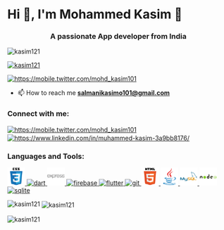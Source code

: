 

<h1 >Hi 👋, I'm Mohammed Kasim 🙂 </h1>
<h3 align="center">A passionate App developer from India</h3>

<p align="left"> <img src="https://komarev.com/ghpvc/?username=kasim121&label=Profile%20views&color=0e75b6&style=flat" alt="kasim121" /> </p>

<p align="left"> <a href="https://github.com/ryo-ma/github-profile-trophy"><img src="https://github-profile-trophy.vercel.app/?username=kasim121" alt="kasim121" /></a> </p>

<p align="left"> <a href="https://twitter.com/https://mobile.twitter.com/mohd_kasim101" target="blank"><img src="https://img.shields.io/twitter/follow/https://mobile.twitter.com/mohd_kasim101?logo=twitter&style=for-the-badge" alt="https://mobile.twitter.com/mohd_kasim101" /></a> </p>

- 📫 How to reach me **salmanikasimo101@gmail.com**

<h3 align="left">Connect with me:</h3>
<p align="left">
<a href="https://twitter.com/https://mobile.twitter.com/mohd_kasim101" target="blank"><img align="center" src="https://raw.githubusercontent.com/rahuldkjain/github-profile-readme-generator/master/src/images/icons/Social/twitter.svg" alt="https://mobile.twitter.com/mohd_kasim101" height="30" width="40" /></a>
<a href="https://linkedin.com/in/https://www.linkedin.com/in/muhammed-kasim-3a9bb8176/" target="blank"><img align="center" src="https://raw.githubusercontent.com/rahuldkjain/github-profile-readme-generator/master/src/images/icons/Social/linked-in-alt.svg" alt="https://www.linkedin.com/in/muhammed-kasim-3a9bb8176/" height="30" width="40" /></a>
</p>

<h3 align="left">Languages and Tools:</h3>
<p align="left"> <a href="https://www.w3schools.com/css/" target="_blank" rel="noreferrer"> <img src="https://raw.githubusercontent.com/devicons/devicon/master/icons/css3/css3-original-wordmark.svg" alt="css3" width="40" height="40"/> </a> <a href="https://dart.dev" target="_blank" rel="noreferrer"> <img src="https://www.vectorlogo.zone/logos/dartlang/dartlang-icon.svg" alt="dart" width="40" height="40"/> </a> <a href="https://expressjs.com" target="_blank" rel="noreferrer"> <img src="https://raw.githubusercontent.com/devicons/devicon/master/icons/express/express-original-wordmark.svg" alt="express" width="40" height="40"/> </a> <a href="https://firebase.google.com/" target="_blank" rel="noreferrer"> <img src="https://www.vectorlogo.zone/logos/firebase/firebase-icon.svg" alt="firebase" width="40" height="40"/> </a> <a href="https://flutter.dev" target="_blank" rel="noreferrer"> <img src="https://www.vectorlogo.zone/logos/flutterio/flutterio-icon.svg" alt="flutter" width="40" height="40"/> </a> <a href="https://git-scm.com/" target="_blank" rel="noreferrer"> <img src="https://www.vectorlogo.zone/logos/git-scm/git-scm-icon.svg" alt="git" width="40" height="40"/> </a> <a href="https://www.w3.org/html/" target="_blank" rel="noreferrer"> <img src="https://raw.githubusercontent.com/devicons/devicon/master/icons/html5/html5-original-wordmark.svg" alt="html5" width="40" height="40"/> </a> <a href="https://www.java.com" target="_blank" rel="noreferrer"> <img src="https://raw.githubusercontent.com/devicons/devicon/master/icons/java/java-original.svg" alt="java" width="40" height="40"/> </a> <a href="https://www.mysql.com/" target="_blank" rel="noreferrer"> <img src="https://raw.githubusercontent.com/devicons/devicon/master/icons/mysql/mysql-original-wordmark.svg" alt="mysql" width="40" height="40"/> </a> <a href="https://nodejs.org" target="_blank" rel="noreferrer"> <img src="https://raw.githubusercontent.com/devicons/devicon/master/icons/nodejs/nodejs-original-wordmark.svg" alt="nodejs" width="40" height="40"/> </a> <a href="https://www.sqlite.org/" target="_blank" rel="noreferrer"> <img src="https://www.vectorlogo.zone/logos/sqlite/sqlite-icon.svg" alt="sqlite" width="40" height="40"/> </a> </p>

<p><img align="left" src="https://github-readme-stats.vercel.app/api/top-langs?username=kasim121&show_icons=true&locale=en&layout=compact" alt="kasim121" /></p>

<p>&nbsp;<img align="center" src="https://github-readme-stats.vercel.app/api?username=kasim121&show_icons=true&locale=en" alt="kasim121" /></p>

<p><img align="center" src="https://github-readme-streak-stats.herokuapp.com/?user=kasim121&" alt="kasim121" /></p>

